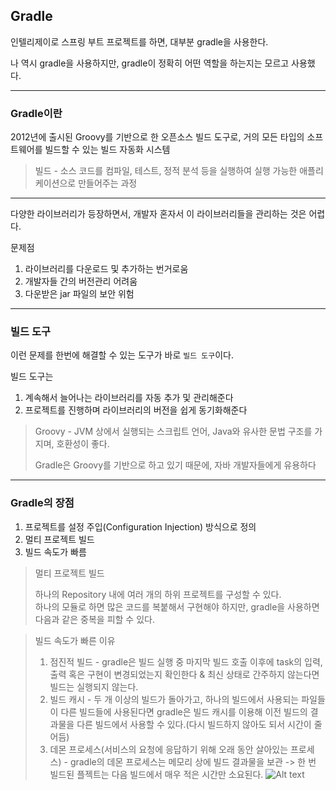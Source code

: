 ## Gradle

인텔리제이로 스프링 부트 프로젝트를 하면, 대부분 gradle을 사용한다.

나 역시 gradle을 사용하지만, gradle이 정확히 어떤 역할을 하는지는 모르고 사용했다.

---

### Gradle이란

2012년에 출시된 Groovy를 기반으로 한 오픈소스 빌드 도구로, 거의 모든 타입의 소프트웨어를 빌드할 수 있는 빌드 자동화 시스템

> 빌드 - 소스 코드를 컴파일, 테스트, 정적 분석 등을 실행하여 실행 가능한 애플리케이션으로 만들어주는 과정

---

다양한 라이브러리가 등장하면서, 개발자 혼자서 이 라이브러리들을 관리하는 것은 어렵다.

문제점
1. 라이브러리를 다운로드 및 추가하는 번거로움
2. 개발자들 간의 버전관리 어려움
3. 다운받은 jar 파일의 보안 위험

---

### 빌드 도구

이런 문제를 한번에 해결할 수 있는 도구가 바로 `빌드 도구`이다.

빌드 도구는
1. 계속해서 늘어나는 라이브러리를 자동 추가 및 관리해준다
2. 프로젝트를 진행하며 라이브러리의 버전을 쉽게 동기화해준다

> Groovy - JVM 상에서 실행되는 스크립트 언어, Java와 유사한 문법 구조를 가지며, 호환성이 좋다.
>
> Gradle은 Groovy를 기반으로 하고 있기 때문에, 자바 개발자들에게 유용하다

---

### Gradle의 장점

1. 프로젝트를 설정 주입(Configuration Injection) 방식으로 정의
2. 멀티 프로젝트 빌드
3. 빌드 속도가 빠름

> 멀티 프로젝트 빌드
> 
> 하나의 Repository 내에 여러 개의 하위 프로젝트를 구성할 수 있다.<br>
> 하나의 모듈로 하면 많은 코드를 복붙해서 구현해야 하지만, gradle을 사용하면 다음과 같은 중복을 피할 수 있다.

> 빌드 속도가 빠른 이유
>
> 1. 점진적 빌드 - gradle은 빌드 실행 중 마지막 빌드 호출 이후에 task의 입력, 출력 혹은 구현이 변경되었는지 확인한다 & 최신 상태로 간주하지 않는다면 빌드는 실행되지 않는다.
> 2. 빌드 캐시 - 두 개 이상의 빌드가 돌아가고, 하나의 빌드에서 사용되는 파일들이 다른 빌드들에 사용된다면 gradle은 빌드 캐시를 이용해 이전 빌드의 결과물을 다른 빌드에서 사용할 수 있다.(다시 빌드하지 않아도 되서 시간이 줄어듬)
> 3. 데몬 프로세스(서비스의 요청에 응답하기 위해 오래 동안 살아있는 프로세스) - gradle의 데몬 프로세스는 메모리 상에 빌드 결과물을 보관 -> 한 번 빌드된 플젝트는 다음 빌드에서 매우 적은 시간만 소요된다.
![Alt text](image.png)
